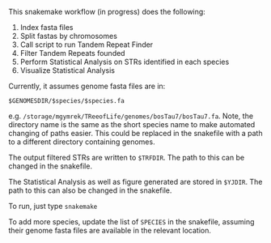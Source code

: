 This snakemake workflow (in progress) does the following:

1. Index fasta files
2. Split fastas by chromosomes
3. Call script to run Tandem Repeat Finder
4. Filter Tandem Repeats founded
5. Perform Statistical Analysis on STRs identified in each species
6. Visualize Statistical Analysis


Currently, it assumes genome fasta files are in:

```
$GENOMESDIR/$species/$species.fa
```

e.g. `/storage/mgymrek/TReeofLife/genomes/bosTau7/bosTau7.fa`. Note, the directory name is the same as the short species name to make automated changing of paths easier. This could be replaced in the snakefile with a path to a different directory containing genomes.

The output filtered STRs are written to `$TRFDIR`. The path to this can be changed in the snakefile.

The Statistical Analysis as well as figure generated are stored in `$YJDIR`. The path to this can also be changed in the snakefile.

To run, just type `snakemake`

To add more species, update the list of `SPECIES` in the snakefile, assuming their genome fasta files are available in the relevant location.
